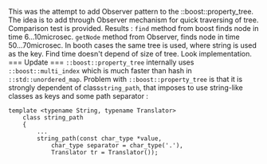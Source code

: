 This was the attempt to add Observer pattern to the ::boost::property_tree.
The idea is to add through Observer mechanism for quick traversing of tree.
Comparison test is provided.
Results :
```find``` method from boost finds node in time 6...10microsec.
```getNode``` method from Observer, finds node in time 50...70microsec.
In booth cases the same tree is used, where string is used as the key.
Find time doesn't depend of size of tree.
Look implementation.
=== Update ===
```::boost::property_tree``` internally uses ```::boost::multi_index``` which is much faster than hash in ```::std::unordered_map```.
Problem with ```::boost::property_tree``` is that it is strongly dependent of class```string_path```, that imposes to use string-like classes as keys and some path separator :
```
template <typename String, typename Translator>
    class string_path
    {
        ...
        string_path(const char_type *value,
            char_type separator = char_type('.'),
            Translator tr = Translator());
```
